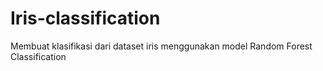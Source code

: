# Iris-classification
Membuat klasifikasi dari dataset iris menggunakan model Random Forest Classification 
